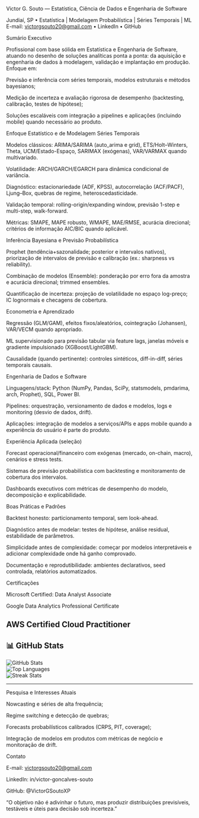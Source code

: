 Victor G. Souto — Estatística, Ciência de Dados e Engenharia de Software

Jundiaí, SP • Estatística | Modelagem Probabilística | Séries Temporais | ML
E-mail: victorgsouto20@gmail.com
 • LinkedIn
 • GitHub

Sumário Executivo

Profissional com base sólida em Estatística e Engenharia de Software, atuando no desenho de soluções analíticas ponta a ponta: da aquisição e engenharia de dados à modelagem, validação e implantação em produção. Enfoque em:

Previsão e inferência com séries temporais, modelos estruturais e métodos bayesianos;

Medição de incerteza e avaliação rigorosa de desempenho (backtesting, calibração, testes de hipótese);

Soluções escaláveis com integração a pipelines e aplicações (incluindo mobile) quando necessário ao produto.

Enfoque Estatístico e de Modelagem
Séries Temporais

Modelos clássicos: ARIMA/SARIMA (auto_arima e grid), ETS/Holt–Winters, Theta, UCM/Estado-Espaço, SARIMAX (exógenas), VAR/VARMAX quando multivariado.

Volatilidade: ARCH/GARCH/EGARCH para dinâmica condicional de variância.

Diagnóstico: estacionariedade (ADF, KPSS), autocorrelação (ACF/PACF), Ljung–Box, quebras de regime, heteroscedasticidade.

Validação temporal: rolling-origin/expanding window, previsão 1-step e multi-step, walk-forward.

Métricas: SMAPE, MAPE robusto, WMAPE, MAE/RMSE, acurácia direcional; critérios de informação AIC/BIC quando aplicável.

Inferência Bayesiana e Previsão Probabilística

Prophet (tendência+sazonalidade; posterior e intervalos nativos), priorização de intervalos de previsão e calibração (ex.: sharpness vs reliability).

Combinação de modelos (Ensemble): ponderação por erro fora da amostra e acurácia direcional; trimmed ensembles.

Quantificação de incerteza: projeção de volatilidade no espaço log-preço; IC lognormais e checagens de cobertura.

Econometria e Aprendizado

Regressão (GLM/GAM), efeitos fixos/aleatórios, cointegração (Johansen), VAR/VECM quando apropriado.

ML supervisionado para previsão tabular via feature lags, janelas móveis e gradiente impulsionado (XGBoost/LightGBM).

Causalidade (quando pertinente): controles sintéticos, diff-in-diff, séries temporais causais.

Engenharia de Dados e Software

Linguagens/stack: Python (NumPy, Pandas, SciPy, statsmodels, pmdarima, arch, Prophet), SQL, Power BI.

Pipelines: orquestração, versionamento de dados e modelos, logs e monitoring (desvio de dados, drift).

Aplicações: integração de modelos a serviços/APIs e apps mobile quando a experiência do usuário é parte do produto.

Experiência Aplicada (seleção)

Forecast operacional/financeiro com exógenas (mercado, on-chain, macro), cenários e stress tests.

Sistemas de previsão probabilística com backtesting e monitoramento de cobertura dos intervalos.

Dashboards executivos com métricas de desempenho do modelo, decomposição e explicabilidade.

Boas Práticas e Padrões

Backtest honesto: particionamento temporal, sem look-ahead.

Diagnóstico antes de modelar: testes de hipótese, análise residual, estabilidade de parâmetros.

Simplicidade antes de complexidade: começar por modelos interpretáveis e adicionar complexidade onde há ganho comprovado.

Documentação e reprodutibilidade: ambientes declarativos, seed controlada, relatórios automatizados.

Certificações

Microsoft Certified: Data Analyst Associate

Google Data Analytics Professional Certificate

AWS Certified Cloud Practitioner
---

## 📊 GitHub Stats
![GitHub Stats](https://github-readme-stats.vercel.app/api?username=VictorGSoutoXP&show_icons=true&theme=radical)  
![Top Languages](https://github-readme-stats.vercel.app/api/top-langs/?username=VictorGSoutoXP&layout=compact&theme=radical)  
![Streak Stats](https://github-readme-streak-stats.herokuapp.com/?user=VictorGSoutoXP&theme=radical)

---

Pesquisa e Interesses Atuais

Nowcasting e séries de alta frequência;

Regime switching e detecção de quebras;

Forecasts probabilísticos calibrados (CRPS, PIT, coverage);

Integração de modelos em produtos com métricas de negócio e monitoração de drift.

Contato

E-mail: victorgsouto20@gmail.com

LinkedIn: in/victor-goncalves-souto

GitHub: @VictorGSoutoXP

“O objetivo não é adivinhar o futuro, mas produzir distribuições previsíveis, testáveis e úteis para decisão sob incerteza.”
